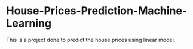 # House-Prices-Prediction-Machine-Learning
This is a project done to predict the house prices using linear model.



